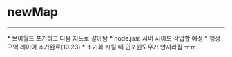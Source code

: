 # newMap
<hr>
* 브이월드 포기하고 다음 지도로 갈아탐
* node.js로 서버 사이드 작업할 예정
* 행정구역 레이어 추가완료(10.23)
* 초기화 시킬 때 인포윈도우가 안사라짐 ㅠㅠ

